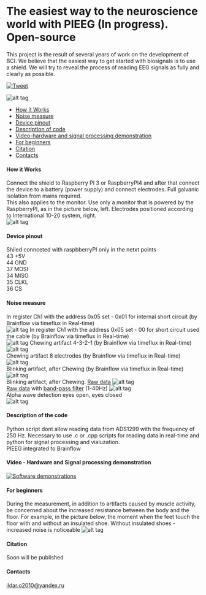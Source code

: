 # The easiest way to the neuroscience world with PIEEG (In progress). Open-source 
This project is the result of several years of work on the development of BCI. We believe that the easiest way to get started with biosignals is to use a shield.
We will try to reveal the process of reading EEG signals as fully and clearly as possible. 

[![Tweet](https://img.shields.io/twitter/url/http/shields.io.svg?style=social)](https://twitter.com/intent/tweet?text=DIY%20Brain-Computer%20%20interface%20PIEEG%20&url=https://github.com/Ildaron/EEGwithRaspberryPI&hashtags=RaspberryPI,EEG,python,opensource)

![alt tag](https://github.com/Ildaron/EEGwithRaspberryPI/blob/master/Supplementary%20files/Fig.3.jpg "general view")​

-  [How it Works](https://github.com/Ildaron/EEGwithRaspberryPI/blob/master/README.md#how-it-works)
-  [Noise measure](https://github.com/Ildaron/EEGwithRaspberryPI#noise-measure)
-  [Device pinout](https://github.com/Ildaron/EEGwithRaspberryPI/blob/master/README.md#device-pinout)   
-  [Description of code](https://github.com/Ildaron/EEGwithRaspberryPI/blob/master/README.md#description-of-code)
-  [Video-hardware and signal processing demonstration](https://github.com/Ildaron/EEGwithRaspberryPI/blob/master/README.md#video---hardware-and-signal-processing-demonstration) 
-  [For beginners](https://github.com/Ildaron/EEGwithRaspberryPI/blob/master/README.md#for-beginners)        
-  [Citation](https://github.com/Ildaron/EEGwithRaspberryPI/blob/master/README.md#citation)   
-  [Contacts](https://github.com/Ildaron/ironbci/blob/master/README.md#8-contacts)  

#### How it Works   
Connect the shield to Raspberry PI 3 or RaspberryPI4 and after that connect the device to a battery (power supply) and connect electrodes.
Full galvanic isolation from mains required.  
This also applies to the monitor. Use only a monitor that is powered by the RaspberryPI, as in the picture below, left. Electrodes positioned according to International 10-20 system, right.    
![alt tag](https://github.com/Ildaron/EEGwithRaspberryPI/blob/master/Supplementary%20files/fig.7.bmp "general view")​

#### Device pinout  
Shiled connceted with raspbberryPI only in the netxt points     
  43  +5V  
  44  GND  
  37  MOSI  
  34  MISO  
  35  CLKL  
  36  CS  
  
#### Noise measure
In register Ch1 with the address 0x05 set - 0x01 for internal short circuit (by Brainflow via timeflux in Real-time)  
![alt tag](https://github.com/Ildaron/EEGwithRaspberryPI/blob/master/Supplementary%20files/noise/img_2.jpg "general view")​
In register Ch1 with the address 0x05 set - 00 for  short circuit used the cable (by Brainflow via timeflux in Real-time)   
![alt tag](https://github.com/Ildaron/EEGwithRaspberryPI/blob/master/Supplementary%20files/noise/img1.jpg "general view")​
Chewing artifact 4-3-2-1 (by Brainflow via timeflux in Real-time)  
![alt tag](https://github.com/Ildaron/EEGwithRaspberryPI/blob/master/Supplementary%20files/Fig.4.jpg "general view")​  
Chewing artifact 8 electrodes (by Brainflow via timeflux in Real-time)  
![alt tag](https://github.com/Ildaron/EEGwithRaspberryPI/blob/master/Supplementary%20files/Fig.8..jpg "general view")​  
Blinking artifact, after Chewing (by Brainflow via timeflux in Real-time)  
![alt tag](https://github.com/Ildaron/EEGwithRaspberryPI/blob/master/Supplementary%20files/Fig.6.jpg "general view")​  
Blinking artifact, after Chewing. [Raw data](https://github.com/Ildaron/EEGwithRaspberryPI/blob/master/dataset/2.Blinking_Chewing.txt)
![alt tag](https://github.com/Ildaron/EEGwithRaspberryPI/blob/master/Supplementary%20files/fig.9.row_dara.bmp "general view")​  
[Raw data](https://github.com/Ildaron/EEGwithRaspberryPI/blob/master/dataset/2.Blinking_Chewing.txt) with [band-pass filter](https://github.com/Ildaron/EEGwithRaspberryPI/blob/master/2.Data_filter.py) (1-40Hz)
![alt tag](https://github.com/Ildaron/EEGwithRaspberryPI/blob/master/Supplementary%20files/fig.10.band_bass.bmp "general view")​  
Alpha wave detection eyes open, eyes closed  
![alt tag](https://github.com/Ildaron/EEGwithRaspberryPI/blob/master/Supplementary%20files/Fig.11.alpha.bmp "general view")​  
#### Description of the code  
Python script dont allow reading data from ADS1299 with the frequency of 250 Hz. Necessary to use .c or .cpp scripts for reading data in real-time and python for signal processing and vialuzation.   
PIEEG integrated to Brainflow   


#### Video - Hardware and Signal processing demonstration
[![Software demonstrations](https://github.com/Ildaron/EEGwithRaspberryPI/blob/master/Supplementary%20files/fig.13.bmp)](https://youtu.be/b-ovJ97vvQM)      


#### For beginners
During the measurement, in addition to artifacts caused by muscle activity, be concerned about the increased resistance between the body and the floor. For example, in the picture below, the moment when the feet touch the floor with and without an insulated shoe. Without insulated shoes - increased noise is noticeable
![alt tag](https://github.com/Ildaron/EEGwithRaspberryPI/blob/master/Supplementary%20files/Fig.5.jpg "general view")​  



#### Citation  
Soon will be published   
#### Contacts  
ildar.o2010@yandex.ru 

